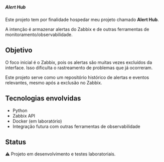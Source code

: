 ##### Alert Hub

Este projeto tem por finalidade hospedar meu projeto chamado **Alert Hub**.

A intenção é armazenar alertas do Zabbix e de outras ferramentas de monitoramento/observabilidade.

## Objetivo

O foco inicial é o Zabbix, pois os alertas são muitas vezes excluídos da interface. Isso dificulta o rastreamento de problemas que já ocorreram.

Este projeto serve como um repositório histórico de alertas e eventos relevantes, mesmo após a exclusão no Zabbix.

## Tecnologias envolvidas

- Python
- Zabbix API
- Docker (em laboratório)
- Integração futura com outras ferramentas de observabilidade

## Status

⚠️ Projeto em desenvolvimento e testes laboratoriais.
